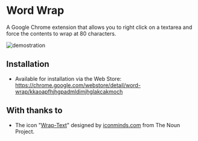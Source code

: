 Word Wrap
===========

A Google Chrome extension that allows you to right click on a textarea and force the contents to wrap at 80 characters.

![demostration](http://i.imgur.com/5DUFs8z.gif)

## Installation

* Available for installation via the Web Store: https://chrome.google.com/webstore/detail/word-wrap/kkaoapfhjhgpadmldimjhglakcakmoch

## With thanks to
* The icon "<a href="https://thenounproject.com/term/wrap-text/67588/" target="_blank">Wrap-Text</a>" designed by <a href="https://thenounproject.com/imicons/" target="_blank">iconminds.com</a> from The Noun Project.
